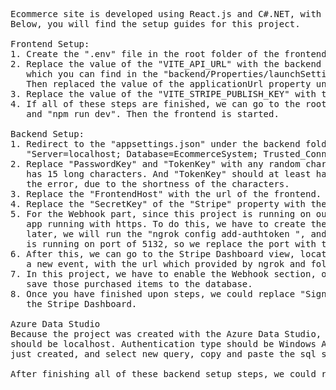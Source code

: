 <pre>
Ecommerce site is developed using React.js and C#.NET, with Stripe integrated as the payment gateway. 
Below, you will find the setup guides for this project.

Frontend Setup:
1. Create the ".env" file in the root folder of the frontend. Then copy the values in the ".env.example".
2. Replace the value of the "VITE_API_URL" with the backend url, 
   which you can find in the "backend/Properties/launchSettings.json" file.
   Then replaced the value of the applicationUrl property under the "http" of "profiles" property.
3. Replace the value of the "VITE_STRIPE_PUBLISH_KEY" with the Publish Key of your Stripe account. 
4. If all of these steps are finished, we can go to the root folder of the frontend, then run "npm install",
   and "npm run dev". Then the frontend is started.

Backend Setup:
1. Redirect to the "appsettings.json" under the backend folder. Replace the "DefaultConnection" with the value of 
   "Server=localhost; Database=EcommerceSystem; Trusted_Connection=true; TrustServerCertificate=true;".
2. Replace "PasswordKey" and "TokenKey" with any random characters, but I suggest "PasswordKey" should at least
   has 15 long characters. And "TokenKey" should at least has 75 long characters. Otherwise, the server will report
   the error, due to the shortness of the characters.
3. Replace the "FrontendHost" with the url of the frontend.
4. Replace the "SecretKey" of the "Stripe" property with the Stripe Secret Key which appeared in your account.
5. For the Webhook part, since this project is running on our local machines. I was using the ngrok to enable the localhost C#.NET 
   app running with https. To do this, we have to create the account on the ngrok, and get the token from your created account, 
   later, we will run the "ngrok config add-authtoken <your-authtoken>", and then run "ngrok http <port>". Since the backend 
   is running on port of 5132, so we replace the port with the 5132.
6. After this, we can go to the Stripe Dashboard view, locate to the Developer section, in the webhook section, we can create 
   a new event, with the url which provided by ngrok and followed by the "/Order/WebHook" endpoint. such as, "<ngrokurl>/Order/WebHook".
7. In this project, we have to enable the Webhook section, otherwise, even if you could pay the items successfully, you can not 
   save those purchased items to the database.
8. Once you have finished upon steps, we could replace "SigningKey" of the "Webhook" property with the webhook Signing Secret from 
   the Stripe Dashboard.

Azure Data Studio
Because the project was created with the Azure Data Studio, to create a new server, go to the Azure Data Studio GUI, the Server name 
should be localhost. Authentication type should be Windows Authentication. After you finished this part, right click the server you 
just created, and select new query, copy and paste the sql syntax from the Database folder.

After finishing all of these backend setup steps, we could run "dotnet restore" and "dotnet watch run" or "dotnet run".
</pre>
